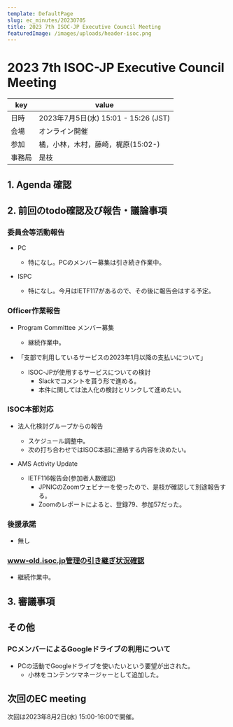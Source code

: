 ```yaml
---
template: DefaultPage
slug: ec_minutes/20230705
title: 2023 7th ISOC-JP Executive Council Meeting 
featuredImage: /images/uploads/header-isoc.png
---
```


# 2023 7th ISOC-JP Executive Council Meeting 
|key|value|
|---|------|
|日時| 2023年7月5日(水) 15:01 - 15:26 (JST) |
|会場|オンライン開催|
|参加|橘，小林，木村，藤崎，梶原(15:02-)|
|事務局|是枝|
## 1. Agenda 確認
## 2. 前回のtodo確認及び報告・議論事項
### 委員会等活動報告
- PC
  - 特になし。PCのメンバー募集は引き続き作業中。

- ISPC
  - 特になし。今月はIETF117があるので、その後に報告会はする予定。

### Officer作業報告
- Program Committee メンバー募集
  - 継続作業中。

- 「支部で利用しているサービスの2023年1月以降の支払いについて」
  - ISOC-JPが使用するサービスについての検討
    - Slackでコメントを貰う形で進める。
    - 本件に関しては法人化の検討とリンクして進めたい。

### ISOC本部対応
- 法人化検討グループからの報告
  - スケジュール調整中。
  - 次の打ち合わせではISOC本部に連絡する内容を決めたい。

- AMS Activity Update
  - IETF116報告会(参加者人数確認)
    - JPNICのZoomウェビナーを使ったので、是枝が確認して別途報告する。
    - Zoomのレポートによると、登録79、参加57だった。

### 後援承諾
- 無し

### www-old.isoc.jp管理の引き継ぎ状況確認
- 継続作業中。

## 3. 審議事項
## その他
### PCメンバーによるGoogleドライブの利用について
- PCの活動でGoogleドライブを使いたいという要望が出された。
  - 小林をコンテンツマネージャーとして追加した。

## 次回のEC meeting

次回は2023年8月2日(水) 15:00-16:00で開催。
